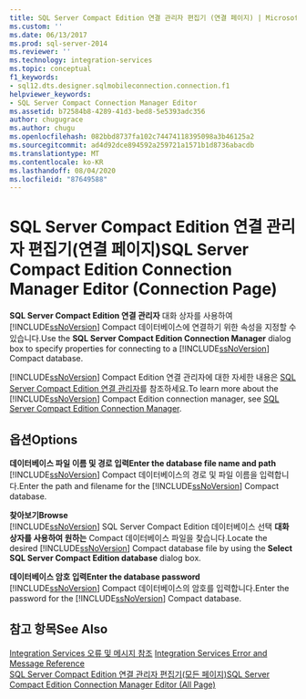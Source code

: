 ```yaml
---
title: SQL Server Compact Edition 연결 관리자 편집기 (연결 페이지) | Microsoft Docs
ms.custom: ''
ms.date: 06/13/2017
ms.prod: sql-server-2014
ms.reviewer: ''
ms.technology: integration-services
ms.topic: conceptual
f1_keywords:
- sql12.dts.designer.sqlmobileconnection.connection.f1
helpviewer_keywords:
- SQL Server Compact Connection Manager Editor
ms.assetid: b72584b8-4289-41d3-bed8-5e5393adc356
author: chugugrace
ms.author: chugu
ms.openlocfilehash: 082bbd8737fa102c74474118395098a3b46125a2
ms.sourcegitcommit: ad4d92dce894592a259721a1571b1d8736abacdb
ms.translationtype: MT
ms.contentlocale: ko-KR
ms.lasthandoff: 08/04/2020
ms.locfileid: "87649588"
---
```

# <a name="sql-server-compact-edition-connection-manager-editor-connection-page"></a><span data-ttu-id="dcae8-102">SQL Server Compact Edition 연결 관리자 편집기(연결 페이지)</span><span class="sxs-lookup"><span data-stu-id="dcae8-102">SQL Server Compact Edition Connection Manager Editor (Connection Page)</span></span>
  <span data-ttu-id="dcae8-103">**SQL Server Compact Edition 연결 관리자** 대화 상자를 사용하여 [!INCLUDE[ssNoVersion](../includes/ssnoversion-md.md)] Compact 데이터베이스에 연결하기 위한 속성을 지정할 수 있습니다.</span><span class="sxs-lookup"><span data-stu-id="dcae8-103">Use the **SQL Server Compact Edition Connection Manager** dialog box to specify properties for connecting to a [!INCLUDE[ssNoVersion](../includes/ssnoversion-md.md)] Compact database.</span></span>  
  
 <span data-ttu-id="dcae8-104">[!INCLUDE[ssNoVersion](../includes/ssnoversion-md.md)] Compact Edition 연결 관리자에 대한 자세한 내용은 [SQL Server Compact Edition 연결 관리자](connection-manager/sql-server-compact-edition-connection-manager.md)를 참조하세요.</span><span class="sxs-lookup"><span data-stu-id="dcae8-104">To learn more about the [!INCLUDE[ssNoVersion](../includes/ssnoversion-md.md)] Compact Edition connection manager, see [SQL Server Compact Edition Connection Manager](connection-manager/sql-server-compact-edition-connection-manager.md).</span></span>  
  
## <a name="options"></a><span data-ttu-id="dcae8-105">옵션</span><span class="sxs-lookup"><span data-stu-id="dcae8-105">Options</span></span>  
 <span data-ttu-id="dcae8-106">**데이터베이스 파일 이름 및 경로 입력**</span><span class="sxs-lookup"><span data-stu-id="dcae8-106">**Enter the database file name and path**</span></span>  
 <span data-ttu-id="dcae8-107">[!INCLUDE[ssNoVersion](../includes/ssnoversion-md.md)] Compact 데이터베이스의 경로 및 파일 이름을 입력합니다.</span><span class="sxs-lookup"><span data-stu-id="dcae8-107">Enter the path and filename for the [!INCLUDE[ssNoVersion](../includes/ssnoversion-md.md)] Compact database.</span></span>  
  
 <span data-ttu-id="dcae8-108">**찾아보기**</span><span class="sxs-lookup"><span data-stu-id="dcae8-108">**Browse**</span></span>  
 <span data-ttu-id="dcae8-109">[!INCLUDE[ssNoVersion](../includes/ssnoversion-md.md)] SQL Server Compact Edition 데이터베이스 선택 **대화 상자를 사용하여 원하는** Compact 데이터베이스 파일을 찾습니다.</span><span class="sxs-lookup"><span data-stu-id="dcae8-109">Locate the desired [!INCLUDE[ssNoVersion](../includes/ssnoversion-md.md)] Compact database file by using the **Select SQL Server Compact Edition database** dialog box.</span></span>  
  
 <span data-ttu-id="dcae8-110">**데이터베이스 암호 입력**</span><span class="sxs-lookup"><span data-stu-id="dcae8-110">**Enter the database password**</span></span>  
 <span data-ttu-id="dcae8-111">[!INCLUDE[ssNoVersion](../includes/ssnoversion-md.md)] Compact 데이터베이스의 암호를 입력합니다.</span><span class="sxs-lookup"><span data-stu-id="dcae8-111">Enter the password for the [!INCLUDE[ssNoVersion](../includes/ssnoversion-md.md)] Compact database.</span></span>  
  
## <a name="see-also"></a><span data-ttu-id="dcae8-112">참고 항목</span><span class="sxs-lookup"><span data-stu-id="dcae8-112">See Also</span></span>  
 <span data-ttu-id="dcae8-113">[Integration Services 오류 및 메시지 참조](../../2014/integration-services/integration-services-error-and-message-reference.md) </span><span class="sxs-lookup"><span data-stu-id="dcae8-113">[Integration Services Error and Message Reference](../../2014/integration-services/integration-services-error-and-message-reference.md) </span></span>  
 [<span data-ttu-id="dcae8-114">SQL Server Compact Edition 연결 관리자 편집기&#40;모든 페이지&#41;</span><span class="sxs-lookup"><span data-stu-id="dcae8-114">SQL Server Compact Edition Connection Manager Editor &#40;All Page&#41;</span></span>](../../2014/integration-services/sql-server-compact-edition-connection-manager-editor-all-page.md)  
  
  
